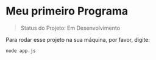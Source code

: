<h1> Meu primeiro Programa </h1>

> Status do Projeto: Em Desenvolvimento

Para rodar esse projeto na sua máquina, por favor, digite:
```
node app.js
```
